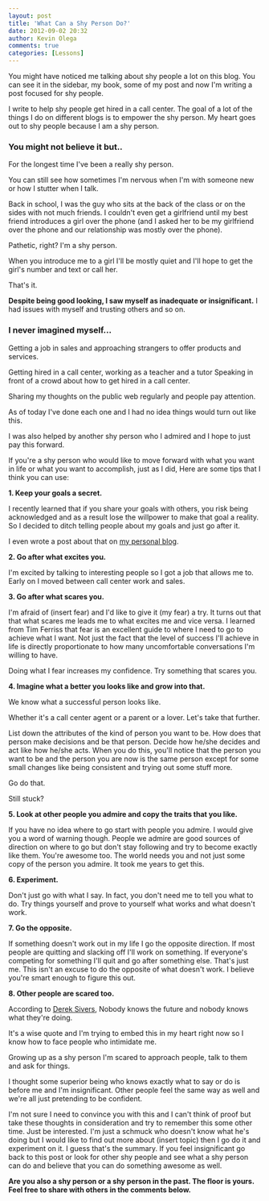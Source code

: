 ```yaml
---
layout: post
title: 'What Can a Shy Person Do?'
date: 2012-09-02 20:32
author: Kevin Olega
comments: true
categories: [Lessons]
---
```

You might have noticed me talking about shy people a lot on this blog. You can see it in the sidebar, my book, some of my post and now I'm writing a post focused for shy people. 

I write to help shy people get hired in a call center. The goal of a lot of the things I do on different blogs is to empower the shy person. My heart goes out to shy people because I am a shy person.

### You might not believe it but..

For the longest time I've been a really shy person. 

You can still see how sometimes I'm nervous when I'm with someone new or how I stutter when I talk. 

Back in school, I was the guy who sits at the back of the class or on the sides with not much friends. I couldn't even get a girlfriend until my best friend introduces a girl over the phone (and I asked her to be my girlfriend over the phone and our relationship was mostly over the phone). 

Pathetic, right? I'm a shy person. 

When you introduce me to a girl I'll be mostly quiet and I'll hope to get the girl's number and text or call her. 

That's it.

**Despite being good looking, I saw myself as inadequate or insignificant.** I had issues with myself and trusting others and so on.

### I never imagined myself...

Getting a job in sales and approaching strangers to offer products and services. 

Getting hired in a call center, working as a teacher and a tutor Speaking in front of a crowd about how to get hired in a call center. 

Sharing my thoughts on the public web regularly and people pay attention. 

As of today I've done each one and I had no idea things would turn out like this. 

I was also helped by another shy person who I admired and I hope to just pay this forward. 

If you're a shy person who would like to move forward with what you want in life or what you want to accomplish, just as I did, Here are some tips that I think you can use: 

**1. Keep your goals a secret.** 

I recently learned that if you share your goals with others, you risk being acknowledged and as a result lose the willpower to make that goal a reality. So I decided to ditch telling people about my goals and just go after it. 

I even wrote a post about that on [my personal blog](http://kevinolega.com/why-keep-goals-secret/). 

**2. Go after what excites you.** 

I'm excited by talking to interesting people so I got a job that allows me to. Early on I moved between call center work and sales. 

**3. Go after what scares you.** 

I'm afraid of (insert fear) and I'd like to give it (my fear) a try. It turns out that that what scares me leads me to what excites me and vice versa. I learned from Tim Ferriss that fear is an excellent guide to where I need to go to achieve what I want. Not just the fact that the level of success I'll achieve in life is directly proportionate to how many uncomfortable conversations I'm willing to have. 

Doing what I fear increases my confidence. Try something that scares you. 

**4. Imagine what a better you looks like and grow into that.** 

We know what a successful person looks like. 

Whether it's a call center agent or a parent or a lover. Let's take that further. 

List down the attributes of the kind of person you want to be. How does that person make decisions and be that person. Decide how he/she decides and act like how he/she acts. When you do this, you'll notice that the person you want to be and the person you are now is the same person except for some small changes like being consistent and trying out some stuff more. 

Go do that. 

Still stuck? 

**5. Look at other people you admire and copy the traits that you like.** 

If you have no idea where to go start with people you admire. I would give you a word of warning though. People we admire are good sources of direction on where to go but don't stay following and try to become exactly like them. You're awesome too. The world needs you and not just some copy of the person you admire. It took me years to get this. 

**6. Experiment.**

Don't just go with what I say. In fact, you don't need me to tell you what to do. Try things yourself and prove to yourself what works and what doesn't work. 

**7. Go the opposite.**

If something doesn't work out in my life I go the opposite direction. If most people are quitting and slacking off I'll work on something. If everyone's competing for something I'll quit and go after something else. That's just me. This isn't an excuse to do the opposite of what doesn't work. I believe you're smart enough to figure this out. 

**8. Other people are scared too.**

According to [Derek Sivers](http://sivers.org), Nobody knows the future and nobody knows what they're doing. 

It's a wise quote and I'm trying to embed this in my heart right now so I know how to face people who intimidate me. 

Growing up as a shy person I'm scared to approach people, talk to them and ask for things. 

I thought some superior being who knows exactly what to say or do is before me and I'm insignificant. Other people feel the same way as well and we're all just pretending to be confident. 

I'm not sure I need to convince you with this and I can't think of proof but take these thoughts in consideration and try to remember this some other time. Just be interested. I'm just a schmuck who doesn't know what he's doing but I would like to find out more about (insert topic) then I go do it and experiment on it. I guess that's the summary. If you feel insignificant go back to this post or look for other shy people and see what a shy person can do and believe that you can do something awesome as well. 

**Are you also a shy person or a shy person in the past. The floor is yours. Feel free to share with others in the comments below.**
